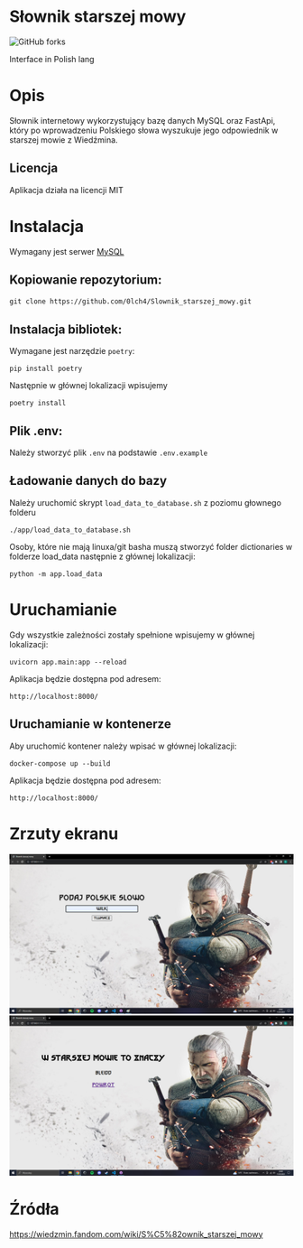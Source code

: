 # Słownik starszej mowy

![GitHub forks](https://img.shields.io/badge/Version-1.1.0-red)

Interface in Polish lang

# Opis

Słownik internetowy wykorzystujący bazę danych MySQL oraz FastApi, który po wprowadzeniu Polskiego słowa wyszukuje jego odpowiednik w starszej mowie z Wiedźmina.

## Licencja

Aplikacja działa na licencji MIT

# Instalacja

Wymagany jest serwer [MySQL](https://dev.mysql.com/downloads/mysql/)

## Kopiowanie repozytorium:

```
git clone https://github.com/0lch4/Slownik_starszej_mowy.git
```

## Instalacja bibliotek:

Wymagane jest narzędzie `poetry`:

```
pip install poetry
```

Następnie w głównej lokalizacji wpisujemy

```
poetry install
```

## Plik .env:

Należy stworzyć plik `.env` na podstawie `.env.example`

## Ładowanie danych do bazy

Należy uruchomić skrypt `load_data_to_database.sh` z poziomu głownego folderu
```
./app/load_data_to_database.sh
```

Osoby, które nie mają linuxa/git basha muszą stworzyć folder dictionaries w folderze load_data następnie z głównej lokalizacji:

```
python -m app.load_data
```

# Uruchamianie

Gdy wszystkie zależności zostały spełnione wpisujemy w głównej lokalizacji:

```
uvicorn app.main:app --reload
```

Aplikacja będzie dostępna pod adresem:

```
http://localhost:8000/
```

## Uruchamianie w kontenerze

Aby uruchomić kontener należy wpisać w głównej lokalizacji:

```
docker-compose up --build
```

Aplikacja będzie dostępna pod adresem:

```
http://localhost:8000/
```

# Zrzuty ekranu

![screen1](screenshots/screen1.png)
![screen2](screenshots/screen2.png)

# Źródła

https://wiedzmin.fandom.com/wiki/S%C5%82ownik_starszej_mowy
